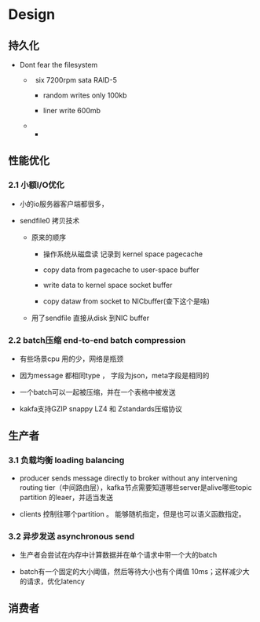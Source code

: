 # Design



## 持久化

- Dont fear the filesystem
  
  -   six  7200rpm sata RAID-5 
    
    - random writes only 100kb
    
    - liner write 600mb
  
  - -

## 性能优化

### 2.1 小额I/O优化

- 小的io服务器客户端都很多，

- sendfile0 拷贝技术
  
  - 原来的顺序
    
    - 操作系统从磁盘读 记录到 kernel space pagecache
    
    - copy data from pagecache to user-space buffer
    
    - write  data to kernel space socket buffer
    
    - copy dataw from socket to NICbuffer(查下这个是啥) 
  
  - 用了sendfile 直接从disk 到NIC buffer

### 2.2 batch压缩 end-to-end batch compression

- 有些场景cpu 用的少，网络是瓶颈

- 因为message 都相同type ， 字段为json，meta字段是相同的

- 一个batch可以一起被压缩，并在一个表格中被发送

- kakfa支持GZIP snappy  LZ4 和 Zstandards压缩协议



## 生产者

### 3.1 负载均衡 loading balancing

- producer sends message directly to broker without any intervening routing tier（中间路由层），kafka节点需要知道哪些server是alive哪些topic partition 的leaer，并适当发送

- clients 控制往哪个partition  。 能够随机指定，但是也可以语义函数指定。

### 3.2 异步发送 asynchronous send

- 生产者会尝试在内存中计算数据并在单个请求中带一个大的batch

- batch有一个固定的大小阈值，然后等待大小也有个阈值 10ms；这样减少大的请求，优化latency



## 消费者























































































































































































































































































































































































































































































































































































































































































































































































































































































































































































































































































